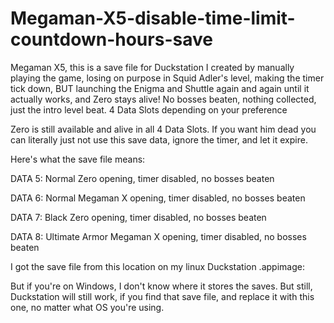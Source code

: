 # Megaman-X5-disable-time-limit-countdown-hours-save
Megaman X5, this is a save file for Duckstation I created by manually playing the game, losing on purpose in Squid Adler's level, making the timer tick down, BUT launching the Enigma and Shuttle again and again until it actually works, and Zero stays alive! No bosses beaten, nothing collected, just the intro level beat. 4 Data Slots depending on your preference

Zero is still available and alive in all 4 Data Slots. If you want him dead you can literally just not use this save data, ignore the timer, and let it expire.

Here's what the save file means:

DATA 5: Normal Zero opening, timer disabled, no bosses beaten

DATA 6: Normal Megaman X opening, timer disabled, no bosses beaten

DATA 7: Black Zero opening, timer disabled, no bosses beaten

DATA 8: Ultimate Armor Megaman X opening, timer disabled, no bosses beaten

I got the save file from this location on my linux Duckstation .appimage:



But if you're on Windows, I don't know where it stores the saves. But still, Duckstation will still work, if you find that save file, and replace it with this one, no matter what OS you're using.
